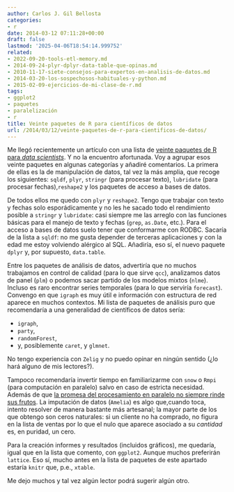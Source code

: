 ```yaml
---
author: Carlos J. Gil Bellosta
categories:
- r
date: 2014-03-12 07:11:28+00:00
draft: false
lastmod: '2025-04-06T18:54:14.999752'
related:
- 2022-09-20-tools-etl-memory.md
- 2014-09-24-plyr-dplyr-data-table-que-opinas.md
- 2010-11-17-siete-consejos-para-expertos-en-analisis-de-datos.md
- 2014-03-20-los-sospechosos-habituales-y-python.md
- 2015-02-09-ejercicios-de-mi-clase-de-r.md
tags:
- ggplot2
- paquetes
- paralelización
- r
title: Veinte paquetes de R para científicos de datos
url: /2014/03/12/veinte-paquetes-de-r-para-cientificos-de-datos/
---
```


Me llegó recientemente un artículo con una lista de [veinte paquetes de R para _data scientists_](http://datascientistinsights.com/2013/02/25/20-r-packages-that-should-impact-every-data-scientist/). Y no la encuentro afortunada. Voy a agrupar esos veinte paquetes en algunas categorías y añadiré comentarios. La primera de ellas es la de manipulación de datos, tal vez la más amplia, que recoge los siguientes: `sqldf`, `plyr`, `stringr` (para procesar texto), `lubridate` (para procesar fechas),`reshape2` y los paquetes de acceso a bases de datos.

De todos ellos me quedo con `plyr` y `reshape2`. Tengo que trabajar con texto y fechas solo esporádicamente y no les he sacado todo el rendimiento posible a `stringr` y `lubridate`: casi siempre me las arreglo con las funciones básicas para el manejo de texto y fechas (`grep`, `as.Date`, etc.). Para el acceso a bases de datos suelo tener que conformarme con RODBC. Sacaría de la lista a `sqldf`: no me gusta depender de terceras aplicaciones y con la edad me estoy volviendo alérgico al SQL. Añadiría, eso sí, el nuevo paquete `dplyr` y, por supuesto, `data.table`.

Entre los paquetes de análisis de datos, advertiría que no muchos trabajamos en control de calidad (para lo que sirve `qcc`), analizamos datos de panel (`plm`) o podemos sacar partido de los modelos mixtos (`nlme`). Incluso es raro encontrar series temporales (para lo que serviría `forecast`). Convengo en que `igraph` es muy útil e información con estructura de red aparece en muchos contextos. Mi lista de paquetes de análisis puro que recomendaría a una generalidad de científicos de datos sería:

* `igraph`,
* `party`,
* `randomForest`,
* y, posiblemente `caret`, y `glmnet`.

No tengo experiencia con `Zelig` y no puedo opinar en ningún sentido (¿lo hará alguno de mis lectores?).

Tampoco recomendaría invertir tiempo en familiarizarme con `snow` o `Rmpi` (para computación en paralelo) salvo en caso de estricta necesidad. Además de que [la promesa del procesamiento en paralelo no siempre rinde sus frutos](http://grokbase.com/t/r/r-sig-hpc/142djfy2m9/why-pure-computation-time-in-parallel-is-longer-than-the-serial-version). La imputación de datos (`Amelia`) es algo que,cuando toca, intento resolver de manera bastante más artesanal; la mayor parte de los que obtengo son ceros naturales: si un cliente no ha comprado, no figura en la lista de ventas por lo que el nulo que aparece asociado a su _cantidad_ es, en puridad, un cero.

Para la creación informes y resultados (incluidos gráficos), me quedaría, igual que en la lista que comento, con `ggplot2`. Aunque muchos preferirán `lattice`. Eso sí, mucho antes en la lista de paquetes de este apartado estaría `knitr` que, p.e., `xtable`.

Me dejo muchos y tal vez algún lector podrá sugerir algún otro.